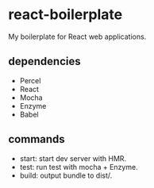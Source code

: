 # react-boilerplate
My boilerplate for React web applications.

## dependencies
- Percel
- React
- Mocha
- Enzyme
- Babel

## commands
- start: start dev server with HMR.
- test: run test with mocha + Enzyme.
- build: output bundle to dist/.